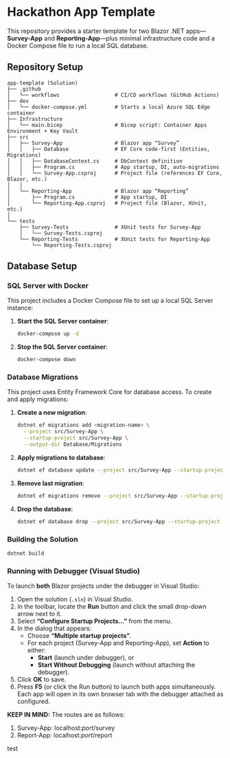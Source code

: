 ﻿# Hackathon App Template

This repository provides a starter template for two Blazor .NET apps—**Survey-App** and **Reporting-App**—plus minimal infrastructure code and a Docker Compose file to run a local SQL database. 

## Repository Setup
```
app-template (Solution)
├── .github
│   └── workflows                  # CI/CD workflows (GitHub Actions)
├── dev
│   └── docker-compose.yml         # Starts a local Azure SQL Edge container
├── Infrastructure
│   └── main.bicep                 # Bicep script: Container Apps Environment + Key Vault
├── src
│   ├── Survey-App                 # Blazor app “Survey”
│   │   ├── Database               # EF Core code-first (Entities, Migrations)
│   │   ├── DatabaseContext.cs     # DbContext definition
│   │   ├── Program.cs             # App startup, DI, auto-migrations
│   │   └── Survey-App.csproj      # Project file (references EF Core, Blazor, etc.)
│   │
│   └── Reporting-App              # Blazor app “Reporting”
│       ├── Program.cs             # App startup, DI
│       └── Reporting-App.csproj   # Project file (Blazor, XUnit, etc.)
│
└── tests
    ├── Survey-Tests               # XUnit tests for Survey-App
    │   └── Survey-Tests.csproj
    └── Reporting-Tests            # XUnit tests for Reporting-App
        └── Reporting-Tests.csproj
```


## Database Setup

### SQL Server with Docker

This project includes a Docker Compose file to set up a local SQL Server instance:

1. **Start the SQL Server container**:

   ```bash
   docker-compose up -d
   ```

2. **Stop the SQL Server container**:
   ```bash
   docker-compose down
   ```


### Database Migrations

This project uses Entity Framework Core for database access. To create and apply migrations:

1. **Create a new migration**:

   ```bash
   dotnet ef migrations add <migration-name> \
     --project src/Survey-App \
     --startup-project src/Survey-App \
     --output-dir Database/Migrations
   ```

2. **Apply migrations to database**:

   ```bash
   dotnet ef database update --project src/Survey-App --startup-project src/Survey-App
   ```

3. **Remove last migration**:

   ```bash
   dotnet ef migrations remove --project src/Survey-App --startup-project src/Survey-App
   ```

4. **Drop the database**:
   ```bash
   dotnet ef database drop --project src/Survey-App --startup-project src/Survey-App
   ```


### Building the Solution

```bash
dotnet build
```


### Running with Debugger (Visual Studio)

To launch **both** Blazor projects under the debugger in Visual Studio:

1. Open the solution (`.sln`) in Visual Studio.
2. In the toolbar, locate the **Run** button and click the small drop-down arrow next to it.
3. Select **“Configure Startup Projects…”** from the menu.
4. In the dialog that appears:
   - Choose **“Multiple startup projects”**.
   - For each project (Survey-App and Reporting-App), set **Action** to either:
     - **Start** (launch under debugger), or
     - **Start Without Debugging** (launch without attaching the debugger).
5. Click **OK** to save.
6. Press **F5** (or click the Run button) to launch both apps simultaneously. Each app will open in its own browser tab with the debugger attached as configured.

**KEEP IN MIND:** The routes are as follows:
1. Survey-App: localhost:*port*/survey
1. Report-App: localhost:*port*/report

test